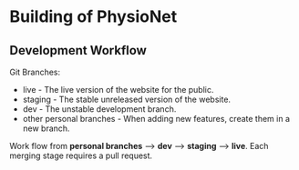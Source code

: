 # Building of PhysioNet #

## Development Workflow ##

Git Branches: 
- live - The live version of the website for the public.
- staging - The stable unreleased version of the website.
- dev - The unstable development branch.
- other personal branches - When adding new features, create them in a new branch. 

Work flow from **personal branches** --> **dev** --> **staging** --> **live**. Each merging stage requires a pull request.

